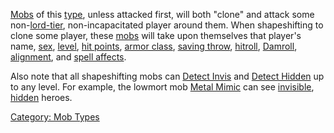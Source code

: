 [Mobs](:Category:_Mobs "wikilink") of this
[type](:Category:_Mob_Types "wikilink"), unless attacked first, will
both "clone" and attack some non-[lord-tier](:Category:Lord "wikilink"),
non-incapacitated player around them. When shapeshifting to clone some
player, these [mobs](:Category:_Mobs "wikilink") will take upon
themselves that player's name, [sex](Sex "wikilink"),
[level](Level "wikilink"), [hit points](Hit_Points "wikilink"), [armor
class](Armor_Class "wikilink"), [saving throw](Saving_Throw "wikilink"),
[hitroll](Hit_Roll "wikilink"), [Damroll](Damage_Roll "wikilink"),
[alignment](Alignment "wikilink"), and [spell
affects](Affects "wikilink").  
  
Also note that all shapeshifting mobs can [Detect
Invis](Detect_Invis "wikilink") and [Detect
Hidden](Detect_Hidden "wikilink") up to any level. For example, the
lowmort mob [Metal Mimic](Metal_Mimic "wikilink") can see
[invisible](Invis "wikilink"), [hidden](Hide "wikilink") heroes.

[Category: Mob Types](Category:_Mob_Types "wikilink")

